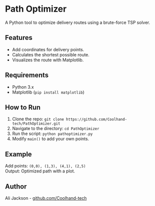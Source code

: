 # Path Optimizer
A Python tool to optimize delivery routes using a brute-force TSP solver.

## Features
- Add coordinates for delivery points.
- Calculates the shortest possible route.
- Visualizes the route with Matplotlib.

## Requirements
- Python 3.x
- Matplotlib (`pip install matplotlib`)

## How to Run
1. Clone the repo: `git clone https://github.com/Coolhand-tech/PathOptimizer.git`
2. Navigate to the directory: `cd PathOptimizer`
3. Run the script: `python pathoptimizer.py`
4. Modify `main()` to add your own points.

## Example
Add points: `(0,0), (1,3), (4,1), (2,5)`  
Output: Optimized path with a plot.

## Author
Ali Jackson - [github.com/Coolhand-tech](https://github.com/Coolhand-tech)
